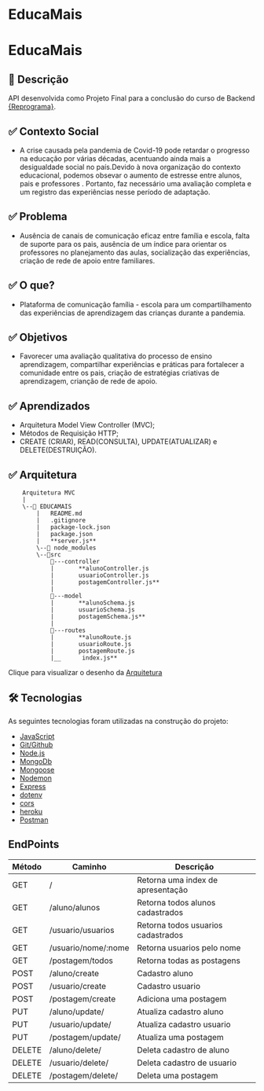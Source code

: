 # EducaMais

# EducaMais
## 🚀 Descrição
API desenvolvida como Projeto Final para a conclusão do curso de Backend [{Reprograma}](https://reprograma.com.br/).


## ✅ Contexto Social 
- A crise causada pela pandemia de Covid-19 pode retardar o progresso na educação por várias décadas, acentuando ainda mais a desigualdade social no país.Devido à nova organização do contexto educacional, podemos obsevar o aumento de estresse entre alunos, pais e professores . Portanto, faz necessário uma avaliação completa e um registro das experiências nesse período de adaptação.

## ✅ Problema
- Ausência de canais de comunicação eficaz entre família e escola, falta de suporte para os pais, ausência de um índice para orientar os professores no planejamento das aulas, socialização das experiências, criação de rede de apoio entre familiares. 

## ✅ O que? 
- Plataforma de comunicação família - escola para um compartilhamento das experiências de aprendizagem das crianças durante a pandemia. 

## ✅ Objetivos
- Favorecer uma avaliação qualitativa do processo de ensino aprendizagem, compartilhar experiências e práticas para fortalecer a comunidade entre os pais, criação de estratégias criativas de aprendizagem, crianção de rede de apoio.

## ✅ Aprendizados
 - Arquitetura Model View Controller (MVC);
 - Métodos de Requisição HTTP;
 - CREATE (CRIAR), READ(CONSULTA), UPDATE(ATUALIZAR) e DELETE(DESTRUIÇÃO). 

## ✅ Arquitetura

        Arquitetura MVC
        |
        \--📂 EDUCAMAIS
            |   README.md  
            |   .gitignore
            |   package-lock.json
            |   package.json
            |   **server.js**
            \--📂 node_modules
            \--📂src
                📂---controller
                |       **alunoController.js
                |       usuarioController.js
                |       postagemController.js**
                |
                📂---model
                |       **alunoSchema.js
                |       usuarioSchema.js
                |       postagemSchema.js**    
                |
                📂---routes
                |       **alunoRoute.js
                |       usuarioRoute.js
                |       postagemRoute.js
                |__      index.js**


Clique para visualizar o desenho da [Arquitetura](https://drive.google.com/file/d/1oNqtGjmwjHbi5-6zhF_dYm1JqttO6F6E/view?usp=sharing)

## 🛠 Tecnologias

As seguintes tecnologias foram utilizadas na construção do projeto:

- [JavaScript](https://www.javascript.com/)
- [Git/Github](https://github.com/)
- [Node.js](https://nodejs.org/en/)
- [MongoDb](https://www.mongodb.com/)
- [Mongoose](https://mongoosejs.com/)
- [Nodemon](https://nodemon.io/)
- [Express](https://expressjs.com/pt-br/)
- [dotenv](https://www.npmjs.com/package/dotenv)
- [cors](https://www.npmjs.com/package/cors)
- [heroku](https://dashboard.heroku.com/apps)
- [Postman](https://www.postman.com/)




## EndPoints

Método  |  Caminho               |  Descrição                             | 
--------|------------------------|----------------------------------------|
GET     |      /                 |  Retorna uma index de apresentação     |
GET     | /aluno/alunos          |  Retorna todos alunos cadastrados      |
GET     | /usuario/usuarios      |  Retorna todos usuarios cadastrados    |
GET     | /usuario/nome/:nome    |  Retorna usuarios pelo nome            |
GET     | /postagem/todos        |  Retorna todas as postagens            |
POST    | /aluno/create          |  Cadastro aluno                        |
POST    | /usuario/create        |  Cadastro usuario                      |
POST    | /postagem/create       |  Adiciona uma postagem                 |
PUT     | /aluno/update/         |  Atualiza cadastro aluno               |
PUT     | /usuario/update/       |  Atualiza cadastro usuario             |
PUT     | /postagem/update/      |  Atualiza uma postagem                 |
DELETE  | /aluno/delete/         |  Deleta cadastro de aluno              |
DELETE  | /usuario/delete/       |  Deleta cadastro de usuario            |
DELETE  | /postagem/delete/      |  Deleta uma postagem                   |